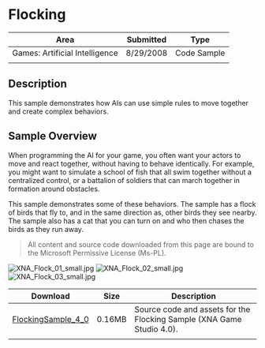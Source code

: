 # Flocking

|Area|Submitted|Type|
|-|-|-|
Games: Artificial Intelligence|8/29/2008|Code Sample
||||

## Description

This sample demonstrates how AIs can use simple rules to move together and create complex behaviors.

## Sample Overview

When programming the AI for your game, you often want your actors to move and react together, without having to behave identically. For example, you might want to simulate a school of fish that all swim together without a centralized control, or a battalion of soldiers that can march together in formation around obstacles.

This sample demonstrates some of these behaviors. The sample has a flock of birds that fly to, and in the same direction as, other birds they see nearby. The sample also has a cat that you can turn on and who then chases the birds as they run away.

> All content and source code downloaded from this page are bound to the Microsoft Permissive License (Ms-PL).

![XNA_Flock_01_small.jpg](https://github.com/simondarksidej/XNAGameStudio/blob/master/Images/XNA_Flock_01_small.jpg?raw=true)
![XNA_Flock_02_small.jpg](https://github.com/simondarksidej/XNAGameStudio/blob/master/Images/XNA_Flock_02_small.jpg?raw=true)
![XNA_Flock_03_small.jpg](https://github.com/simondarksidej/XNAGameStudio/blob/master/Images/XNA_Flock_03_small.jpg?raw=true)

Download | Size | Description
---|---|---|
[FlockingSample_4_0](https://github.com/simondarksidej/XNAGameStudio/tree/master/Samples/FlockingSample_4_0) | 0.16MB | Source code and assets for the Flocking Sample (XNA Game Studio 4.0).
||||
